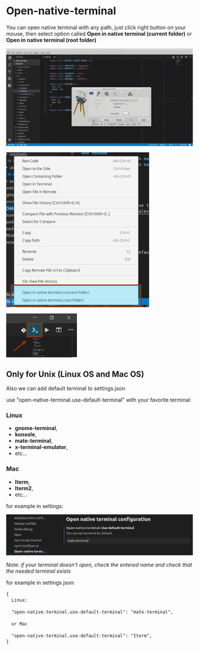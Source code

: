 # Open-native-terminal

You can open native terminal with any path,
just click right button on your mouse,
then select option called **Open in native terminal (current folder)** or **Open in native terminal (root folder)**

![example](https://github.com/alexeyvax/vscode-open-native-terminal/blob/master/assets/example.gif?raw=true)

![example-image](https://github.com/alexeyvax/vscode-open-native-terminal/blob/master/assets/example.png?raw=true)

![example-open-image](https://github.com/alexeyvax/vscode-open-native-terminal/blob/master/assets/open.png?raw=true)

## Only for Unix (Linux OS and Mac OS)

Also we can add default terminal to settings.json

use "open-native-terminal.use-default-terminal" with your favorite terminal:

### Linux

- **gnome-terminal**,
- **konsole**,
- **mate-terminal**,
- **x-terminal-emulator**,
- etc...

### Mac

- **Iterm**,
- **Iterm2**,
- etc...

for example in settings:

![settings](https://github.com/alexeyvax/vscode-open-native-terminal/blob/master/assets/settings.png?raw=true)

Note: *if your terminal doesn't open, check the entered name and check that the needed terminal exists*

for example in settings.json:

```
{
  Linux:

  "open-native-terminal.use-default-terminal": "mate-terminal",

  or Mac

  "open-native-terminal.use-default-terminal": "Iterm",
}
```
